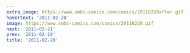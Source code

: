 ```yaml
---
extra_image: https://www.smbc-comics.com/comics/20110220after.gif
hovertext: '2011-02-20'
image: https://www.smbc-comics.com/comics/20110220.gif
next: '2011-02-21'
prev: '2011-02-19'
title: '2011-02-20'
---
```


